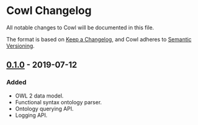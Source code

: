 # Cowl Changelog

All notable changes to Cowl will be documented in this file.

The format is based on [Keep a Changelog](https://keepachangelog.com/en/1.0.0/), and
Cowl adheres to [Semantic Versioning](https://semver.org/spec/v2.0.0.html).

## [0.1.0] - 2019-07-12
### Added
- OWL 2 data model.
- Functional syntax ontology parser.
- Ontology querying API.
- Logging API.

[0.1.0]: https://github.com/sisinflab-swot/cowl/releases/tag/0.1.0
